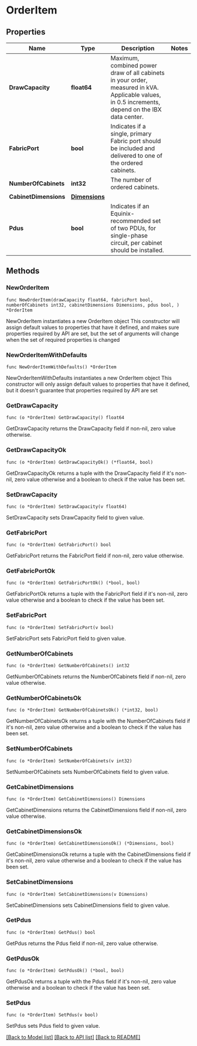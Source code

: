 # OrderItem

## Properties

Name | Type | Description | Notes
------------ | ------------- | ------------- | -------------
**DrawCapacity** | **float64** | Maximum, combined power draw of all cabinets in your order, measured in kVA. Applicable values, in 0.5 increments, depend on the IBX data center. | 
**FabricPort** | **bool** | Indicates if a single, primary Fabric port should be included and delivered to one of the ordered cabinets. | 
**NumberOfCabinets** | **int32** | The number of ordered cabinets. | 
**CabinetDimensions** | [**Dimensions**](Dimensions.md) |  | 
**Pdus** | **bool** | Indicates if an Equinix-recommended set of two PDUs, for single-phase circuit, per cabinet should be installed. | 

## Methods

### NewOrderItem

`func NewOrderItem(drawCapacity float64, fabricPort bool, numberOfCabinets int32, cabinetDimensions Dimensions, pdus bool, ) *OrderItem`

NewOrderItem instantiates a new OrderItem object
This constructor will assign default values to properties that have it defined,
and makes sure properties required by API are set, but the set of arguments
will change when the set of required properties is changed

### NewOrderItemWithDefaults

`func NewOrderItemWithDefaults() *OrderItem`

NewOrderItemWithDefaults instantiates a new OrderItem object
This constructor will only assign default values to properties that have it defined,
but it doesn't guarantee that properties required by API are set

### GetDrawCapacity

`func (o *OrderItem) GetDrawCapacity() float64`

GetDrawCapacity returns the DrawCapacity field if non-nil, zero value otherwise.

### GetDrawCapacityOk

`func (o *OrderItem) GetDrawCapacityOk() (*float64, bool)`

GetDrawCapacityOk returns a tuple with the DrawCapacity field if it's non-nil, zero value otherwise
and a boolean to check if the value has been set.

### SetDrawCapacity

`func (o *OrderItem) SetDrawCapacity(v float64)`

SetDrawCapacity sets DrawCapacity field to given value.


### GetFabricPort

`func (o *OrderItem) GetFabricPort() bool`

GetFabricPort returns the FabricPort field if non-nil, zero value otherwise.

### GetFabricPortOk

`func (o *OrderItem) GetFabricPortOk() (*bool, bool)`

GetFabricPortOk returns a tuple with the FabricPort field if it's non-nil, zero value otherwise
and a boolean to check if the value has been set.

### SetFabricPort

`func (o *OrderItem) SetFabricPort(v bool)`

SetFabricPort sets FabricPort field to given value.


### GetNumberOfCabinets

`func (o *OrderItem) GetNumberOfCabinets() int32`

GetNumberOfCabinets returns the NumberOfCabinets field if non-nil, zero value otherwise.

### GetNumberOfCabinetsOk

`func (o *OrderItem) GetNumberOfCabinetsOk() (*int32, bool)`

GetNumberOfCabinetsOk returns a tuple with the NumberOfCabinets field if it's non-nil, zero value otherwise
and a boolean to check if the value has been set.

### SetNumberOfCabinets

`func (o *OrderItem) SetNumberOfCabinets(v int32)`

SetNumberOfCabinets sets NumberOfCabinets field to given value.


### GetCabinetDimensions

`func (o *OrderItem) GetCabinetDimensions() Dimensions`

GetCabinetDimensions returns the CabinetDimensions field if non-nil, zero value otherwise.

### GetCabinetDimensionsOk

`func (o *OrderItem) GetCabinetDimensionsOk() (*Dimensions, bool)`

GetCabinetDimensionsOk returns a tuple with the CabinetDimensions field if it's non-nil, zero value otherwise
and a boolean to check if the value has been set.

### SetCabinetDimensions

`func (o *OrderItem) SetCabinetDimensions(v Dimensions)`

SetCabinetDimensions sets CabinetDimensions field to given value.


### GetPdus

`func (o *OrderItem) GetPdus() bool`

GetPdus returns the Pdus field if non-nil, zero value otherwise.

### GetPdusOk

`func (o *OrderItem) GetPdusOk() (*bool, bool)`

GetPdusOk returns a tuple with the Pdus field if it's non-nil, zero value otherwise
and a boolean to check if the value has been set.

### SetPdus

`func (o *OrderItem) SetPdus(v bool)`

SetPdus sets Pdus field to given value.



[[Back to Model list]](../README.md#documentation-for-models) [[Back to API list]](../README.md#documentation-for-api-endpoints) [[Back to README]](../README.md)


